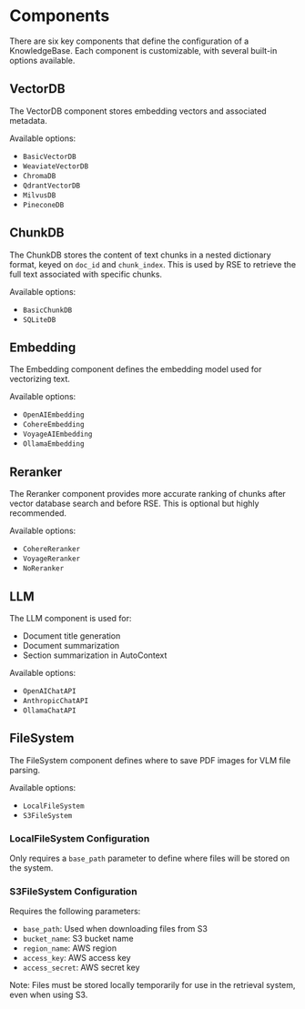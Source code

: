 # Components

There are six key components that define the configuration of a KnowledgeBase. Each component is customizable, with several built-in options available.

## VectorDB

The VectorDB component stores embedding vectors and associated metadata.

Available options:
- `BasicVectorDB`
- `WeaviateVectorDB`
- `ChromaDB`
- `QdrantVectorDB`
- `MilvusDB`
- `PineconeDB`

## ChunkDB

The ChunkDB stores the content of text chunks in a nested dictionary format, keyed on `doc_id` and `chunk_index`. This is used by RSE to retrieve the full text associated with specific chunks.

Available options:
- `BasicChunkDB`
- `SQLiteDB`

## Embedding

The Embedding component defines the embedding model used for vectorizing text.

Available options:
- `OpenAIEmbedding`
- `CohereEmbedding`
- `VoyageAIEmbedding`
- `OllamaEmbedding`

## Reranker

The Reranker component provides more accurate ranking of chunks after vector database search and before RSE. This is optional but highly recommended.

Available options:
- `CohereReranker`
- `VoyageReranker`
- `NoReranker`

## LLM

The LLM component is used for:
- Document title generation
- Document summarization
- Section summarization in AutoContext

Available options:
- `OpenAIChatAPI`
- `AnthropicChatAPI`
- `OllamaChatAPI`

## FileSystem

The FileSystem component defines where to save PDF images for VLM file parsing.

Available options:
- `LocalFileSystem`
- `S3FileSystem`

### LocalFileSystem Configuration
Only requires a `base_path` parameter to define where files will be stored on the system.

### S3FileSystem Configuration
Requires the following parameters:
- `base_path`: Used when downloading files from S3
- `bucket_name`: S3 bucket name
- `region_name`: AWS region
- `access_key`: AWS access key
- `access_secret`: AWS secret key

Note: Files must be stored locally temporarily for use in the retrieval system, even when using S3. 
